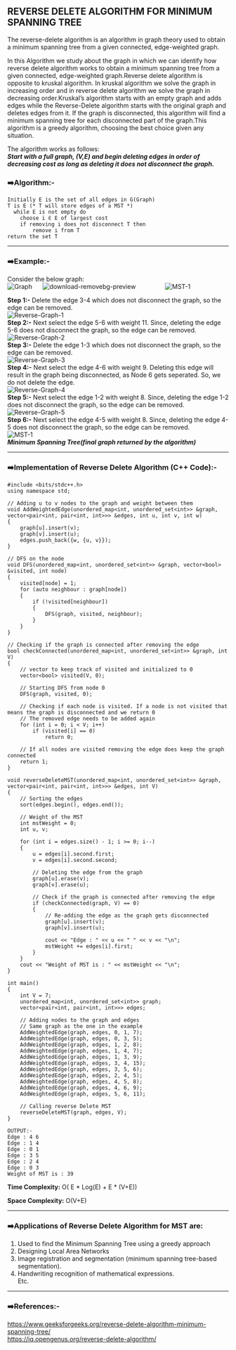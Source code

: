 ## REVERSE DELETE ALGORITHM FOR MINIMUM SPANNING TREE

The reverse-delete algorithm is an algorithm in graph theory used to obtain a minimum spanning tree from a given connected, edge-weighted graph.

In this Algorithm we study about the graph in which we can identify how reverse delete algorithm works to obtain a minimum spanning tree from a given connected, edge-weighted graph.Reverse delete algorithm is opposite to kruskal algorithm. In kruskal algorithm we solve the graph in increasing order and in reverse delete algorithm we solve the graph in decreasing order.Kruskal’s algorithm starts with an empty graph and adds edges while the Reverse-Delete algorithm starts with the original graph and deletes edges from it. If the graph is disconnected, this algorithm will find a minimum spanning tree for each disconnected part of the graph.This algorithm is a greedy algorithm, choosing the best choice given any situation.

The algorithm works as follows:<br>
 ***Start with a full graph, (V,E) and begin deleting edges in order of decreasing cost as long as deleting it does not disconnect the graph.***

### :arrow_right:Algorithm:-
```
Initially E is the set of all edges in G(Graph)
T is E (* T will store edges of a MST *)
  while E is not empty do
    choose i ∈ E of largest cost
    if removing i does not disconnect T then
        remove i from T
return the set T
```
<hr></hr>

### :arrow_right:Example:-<br>
Consider the below graph:<br>
![Graph](https://user-images.githubusercontent.com/72224843/141634707-d4fc0d62-c91b-4573-bf58-33cfd8a38c24.png)
&nbsp;&nbsp; &nbsp;
![download-removebg-preview](https://user-images.githubusercontent.com/72224843/141615338-5cf5d86e-403d-483b-b8cc-6de93df6b9f6.png)&nbsp;&nbsp; &nbsp;&nbsp;&nbsp; &nbsp;&nbsp;&nbsp; &nbsp;&nbsp;&nbsp; &nbsp;
![MST-1](https://user-images.githubusercontent.com/72224843/141635036-8d3868a7-da41-4844-bf33-5fa9cf566fca.png)
<br>

**Step 1:-** Delete the edge 3-4 which does not disconnect the graph, so the edge can be removed.<br>
![Reverse-Graph-1](https://user-images.githubusercontent.com/72224843/141635177-32b9bf7c-287e-46e5-999a-da194fca0059.png)
<br>
**Step 2:-** Next select the edge 5-6 with weight 11. Since, deleting the edge 5-6 does not disconnect the graph, so the edge can be removed.</br>
![Reverse-Graph-2](https://user-images.githubusercontent.com/72224843/141635397-7e1066c9-0707-4bea-8821-750822e02627.png)
<br>
**Step 3:-** Delete the edge 1-3 which does not disconnect the graph, so the edge can be removed.<br>
![Reverse-Graph-3](https://user-images.githubusercontent.com/72224843/141635966-ecb907d8-477f-4440-a0ac-465d923969a3.png)
<br>
**Step 4:-** Next select the edge 4-6 with weight 9. Deleting this edge will result in the graph being disconnected, as Node 6 gets seperated. So, we do not delete the edge.<br>
![Reverse-Graph-4](https://user-images.githubusercontent.com/72224843/141636129-9b00744c-849a-4a87-96a7-458fd257cacb.png)
<br>
**Step 5:-** Next select the edge 1-2 with weight 8. Since, deleting the edge 1-2 does not disconnect the graph, so the edge can be removed.</br>
![Reverse-Graph-5](https://user-images.githubusercontent.com/72224843/141636310-753d5f0c-ead0-40f0-b762-c37bfb19eef3.png)
</br>
**Step 6:-** Next select the edge 4-5 with weight 8. Since, deleting the edge 4-5 does not disconnect the graph, so the edge can be removed.</br>
![MST-1](https://user-images.githubusercontent.com/72224843/141636481-238da6d9-5010-43e4-a6a3-4a3d9e224ebf.png)
<br>
***Minimum Spanning Tree(final graph returned by the algorithm)***<br>
<hr></hr>

### :arrow_right:Implementation of Reverse Delete Algorithm (C++ Code):-<br>
```
#include <bits/stdc++.h>
using namespace std;

// Adding u to v nodes to the graph and weight between them
void AddWeightedEdge(unordered_map<int, unordered_set<int>> &graph, vector<pair<int, pair<int, int>>> &edges, int u, int v, int w)
{
    graph[u].insert(v);
    graph[v].insert(u);
    edges.push_back({w, {u, v}});
}

// DFS on the node
void DFS(unordered_map<int, unordered_set<int>> &graph, vector<bool> &visited, int node)
{
    visited[node] = 1;
    for (auto neighbour : graph[node])
    {
        if (!visited[neighbour])
        {
            DFS(graph, visited, neighbour);
        }
    }
}

// Checking if the graph is connected after removing the edge
bool checkConnected(unordered_map<int, unordered_set<int>> &graph, int V)
{
    // vector to keep track of visited and initialized to 0
    vector<bool> visited(V, 0);

    // Starting DFS from node 0
    DFS(graph, visited, 0);

    // Checking if each node is visited. If a node is not visited that means the graph is disconnected and we return 0
    // The removed edge needs to be added again
    for (int i = 0; i < V; i++)
        if (visited[i] == 0)
            return 0;

    // If all nodes are visited removing the edge does keep the graph connected
    return 1;
}

void reverseDeleteMST(unordered_map<int, unordered_set<int>> &graph, vector<pair<int, pair<int, int>>> &edges, int V)
{
    // Sorting the edges
    sort(edges.begin(), edges.end());

    // Weight of the MST
    int mstWeight = 0;
    int u, v;

    for (int i = edges.size() - 1; i >= 0; i--)
    {
        u = edges[i].second.first;
        v = edges[i].second.second;

        // Deleting the edge from the graph
        graph[u].erase(v);
        graph[v].erase(u);

        // Check if the graph is connected after removing the edge
        if (checkConnected(graph, V) == 0)
        {
            // Re-adding the edge as the graph gets disconnected
            graph[u].insert(v);
            graph[v].insert(u);

            cout << "Edge : " << u << " " << v << "\n";
            mstWeight += edges[i].first;
        }
    }
    cout << "Weight of MST is : " << mstWeight << "\n";
}

int main()
{
    int V = 7;
    unordered_map<int, unordered_set<int>> graph;
    vector<pair<int, pair<int, int>>> edges;

    // Adding nodes to the graph and edges
    // Same graph as the one in the example
    AddWeightedEdge(graph, edges, 0, 1, 7);
    AddWeightedEdge(graph, edges, 0, 3, 5);
    AddWeightedEdge(graph, edges, 1, 2, 8);
    AddWeightedEdge(graph, edges, 1, 4, 7);
    AddWeightedEdge(graph, edges, 1, 3, 9);
    AddWeightedEdge(graph, edges, 3, 4, 15);
    AddWeightedEdge(graph, edges, 3, 5, 6);
    AddWeightedEdge(graph, edges, 2, 4, 5);
    AddWeightedEdge(graph, edges, 4, 5, 8);
    AddWeightedEdge(graph, edges, 4, 6, 9);
    AddWeightedEdge(graph, edges, 5, 6, 11);

    // Calling reverse Delete MST
    reverseDeleteMST(graph, edges, V);
}
```
```
OUTPUT:-
Edge : 4 6
Edge : 1 4
Edge : 0 1
Edge : 3 5
Edge : 2 4
Edge : 0 3
Weight of MST is : 39
```

**Time Complexity:** O( E * Log(E) + E * (V+E))

**Space Complexity:** O(V+E)
<hr></hr>

### :arrow_right:Applications of Reverse Delete Algorithm for MST are:

1) Used to find the Minimum Spanning Tree using a greedy approach<br>
2) Designing Local Area Networks<br>
3) Image registration and segmentation (minimum spanning tree-based segmentation).<br>
4) Handwriting recognition of mathematical expressions.<br>
Etc.<br>
<hr></hr>

### :arrow_right:References:-

https://www.geeksforgeeks.org/reverse-delete-algorithm-minimum-spanning-tree/<br>
https://iq.opengenus.org/reverse-delete-algorithm/<br>
